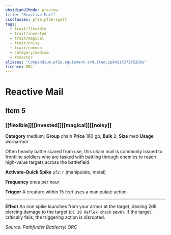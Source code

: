 ```yaml
---
obsidianUIMode: preview
title: "Reactive Mail"
cssclasses: pf2e,pf2e-spell
tags:
  - trait/flexible
  - trait/invested
  - trait/magical
  - trait/noisy
  - trait/common
  - category/medium
  - remaster
aliases: "Compendium.pf2e.equipment-srd.Item.ip041iF27ZY52G6s"
license: ORC
---
```

# Reactive Mail
## Item 5
### [[flexible]][[invested]][[magical]][[noisy]]

**Category** medium; **Group** chain
**Price** 160 gp; 
**Bulk** 2; **Size** med
**Usage** wornarmor

Often heavily battle scared from use, this chain mail is commonly issued to frontline soldiers who are tasked with battling through enemies to reach high-value targets across the battlefield.

**Activate–Quick Spike** `pf2:r` (manipulate, metal)

**Frequency** once per hour

**Trigger** A creature within 15 feet uses a manipulate action

* * *

**Effect** An iron spike launches from your armor at the target, dealing 2d8 piercing damage to the target (`DC 20 Reflex check` save). If the target critically fails, the triggering action is disrupted.

*Source: Pathfinder Battlecry!*
*ORC*